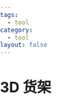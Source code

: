 ```yaml
---
tags:
  - tool
category:
  - tool
layout: false
---
```


# 3D 货架




<Shelf3D />

<style>
body, html {
  background: white;
  margin: 0;
  padding: 0;
}
</style>